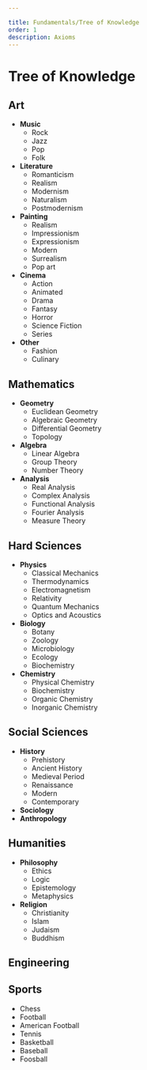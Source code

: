 ```yaml
---

title: Fundamentals/Tree of Knowledge
order: 1
description: Axioms
---
```



# Tree of Knowledge

## Art
- **Music**
  - Rock
  - Jazz
  - Pop
  - Folk
- **Literature**
  - Romanticism
  - Realism
  - Modernism
  - Naturalism
  - Postmodernism
- **Painting**
  - Realism
  - Impressionism
  - Expressionism
  - Modern
  - Surrealism
  - Pop art
- **Cinema**
  - Action
  - Animated
  - Drama
  - Fantasy
  - Horror
  - Science Fiction
  - Series
- **Other**
  - Fashion
  - Culinary

## Mathematics
- **Geometry**
  - Euclidean Geometry
  - Algebraic Geometry
  - Differential Geometry
  - Topology
- **Algebra**
  - Linear Algebra
  - Group Theory
  - Number Theory
- **Analysis**
  - Real Analysis
  - Complex Analysis
  - Functional Analysis
  - Fourier Analysis
  - Measure Theory

## Hard Sciences
- **Physics**
  - Classical Mechanics
  - Thermodynamics
  - Electromagnetism
  - Relativity
  - Quantum Mechanics
  - Optics and Acoustics
- **Biology**
  - Botany
  - Zoology
  - Microbiology
  - Ecology
  - Biochemistry
- **Chemistry**
  - Physical Chemistry
  - Biochemistry
  - Organic Chemistry
  - Inorganic Chemistry

## Social Sciences
- **History**
  - Prehistory
  - Ancient History
  - Medieval Period
  - Renaissance
  - Modern
  - Contemporary
- **Sociology**
- **Anthropology**

## Humanities
- **Philosophy**
  - Ethics
  - Logic
  - Epistemology
  - Metaphysics
- **Religion**
  - Christianity
  - Islam
  - Judaism
  - Buddhism

## Engineering

## Sports
- Chess
- Football
- American Football
- Tennis
- Basketball
- Baseball
- Foosball